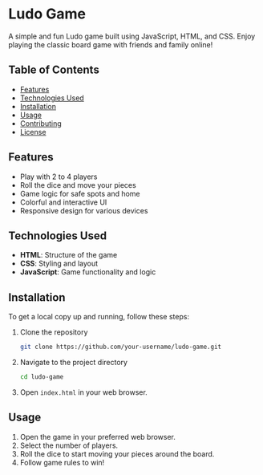 # Ludo Game

A simple and fun Ludo game built using JavaScript, HTML, and CSS. Enjoy playing the classic board game with friends and family online!

## Table of Contents

- [Features](#features)
- [Technologies Used](#technologies-used)
- [Installation](#installation)
- [Usage](#usage)
- [Contributing](#contributing)
- [License](#license)

## Features

- Play with 2 to 4 players
- Roll the dice and move your pieces
- Game logic for safe spots and home
- Colorful and interactive UI
- Responsive design for various devices

## Technologies Used

- **HTML**: Structure of the game
- **CSS**: Styling and layout
- **JavaScript**: Game functionality and logic

## Installation

To get a local copy up and running, follow these steps:

1. Clone the repository
   ```bash
   git clone https://github.com/your-username/ludo-game.git
   ```
2. Navigate to the project directory
   ```bash
   cd ludo-game
   ```
3. Open `index.html` in your web browser.

## Usage

1. Open the game in your preferred web browser.
2. Select the number of players.
3. Roll the dice to start moving your pieces around the board.
4. Follow game rules to win!
